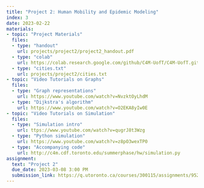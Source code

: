 ```yaml
---
title: "Project 2: Human Mobility and Epidemic Modeling"
index: 3
date: 2023-02-22
materials:
- topic: "Project Materials"
  files: 
  - type: "handout"
    url: projects/project2/project2_handout.pdf
  - type: "colab" 
    url: https://colab.research.google.com/github/C4M-UofT/C4M-UofT.github.io/blob/master/projects/project2/Project_2.ipynb
  - type: "cities.txt" 
    url: projects/project2/cities.txt
- topic: "Video Tutorials on Graphs"
  files:
  - type: "Graph representations"
    url: https://www.youtube.com/watch?v=NvzktOyLhdM
  - type: "Dijkstra's algorithm"
    url: https://www.youtube.com/watch?v=O2EKA8yIw0E
- topic: "Video Tutorials on Simulation"
  files:
  - type: "Simulation intro"
    url: ttps://www.youtube.com/watch?v=qugrJ8t3Wzg
  - type: "Python simulation"
    url: https://www.youtube.com/watch?v=z8pO3wexTP0
  - type: "Accompanying code"
    url: http://c4m.cdf.toronto.edu/summerphase/hw/simulation.py
assignment:
  text: "Project 2"
  due_date: 2023-03-08 3:00 PM
  submission_link: https://q.utoronto.ca/courses/300115/assignments/952807
---
```


